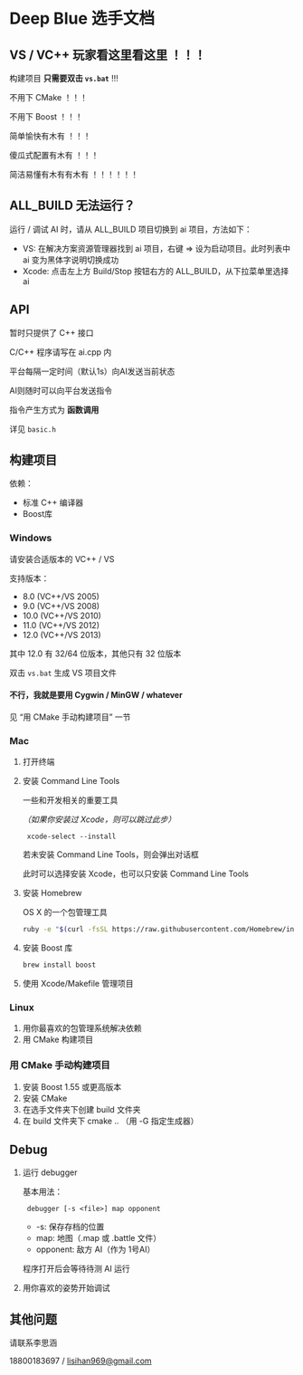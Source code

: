 # Deep Blue 选手文档

## VS / VC++ 玩家看这里看这里 ！！！

构建项目 **只需要双击 `vs.bat`** !!!

不用下 CMake ！！！

不用下 Boost ！！！

简单愉快有木有 ！！！

傻瓜式配置有木有 ！！！

简洁易懂有木有有木有 ！！！！！！

## ALL_BUILD 无法运行？

运行 / 调试 AI 时，请从 ALL_BUILD 项目切换到 ai 项目，方法如下：
* VS: 在解决方案资源管理器找到 ai 项目，右键 => 设为启动项目。此时列表中 ai 变为黑体字说明切换成功
* Xcode: 点击左上方 Build/Stop 按钮右方的 ALL_BUILD，从下拉菜单里选择 ai


## API
暂时只提供了 C++ 接口

C/C++ 程序请写在 ai.cpp 内

平台每隔一定时间（默认1s）向AI发送当前状态

AI则随时可以向平台发送指令

指令产生方式为 **函数调用**

详见 `basic.h`

## 构建项目
依赖：
* 标准 C++ 编译器
* Boost库

### Windows
请安装合适版本的 VC++ / VS

支持版本：
* 8.0 (VC++/VS 2005)
* 9.0 (VC++/VS 2008)
* 10.0 (VC++/VS 2010)
* 11.0 (VC++/VS 2012)
* 12.0 (VC++/VS 2013)

其中 12.0 有 32/64 位版本，其他只有 32 位版本

双击 `vs.bat` 生成 VS 项目文件


#### 不行，我就是要用 Cygwin / MinGW / whatever

见 “用 CMake 手动构建项目” 一节

### Mac
1. 打开终端

2. 安装 Command Line Tools

    一些和开发相关的重要工具

    *（如果你安装过 Xcode，则可以跳过此步）*

        xcode-select --install

    若未安装 Command Line Tools，则会弹出对话框

    此时可以选择安装 Xcode，也可以只安装 Command Line Tools

3. 安装 Homebrew

    OS X 的一个包管理工具
    ```bash
    ruby -e "$(curl -fsSL https://raw.githubusercontent.com/Homebrew/install/master/install)"
    ```

4. 安装 Boost 库

    ```bash
    brew install boost
    ```

5. 使用 Xcode/Makefile 管理项目

### Linux
1. 用你最喜欢的包管理系统解决依赖
2. 用 CMake 构建项目


### 用 CMake 手动构建项目
1. 安装 Boost 1.55 或更高版本
2. 安装 CMake
3. 在选手文件夹下创建 build 文件夹
4. 在 build 文件夹下 cmake .. （用 -G 指定生成器）

## Debug

1. 运行 debugger

    基本用法：

        debugger [-s <file>] map opponent

    * -s: 保存存档的位置
    * map: 地图（.map 或 .battle 文件）
    * opponent: 敌方 AI（作为 1号AI）

    程序打开后会等待待测 AI 运行

2. 用你喜欢的姿势开始调试

## 其他问题

请联系李思涵

18800183697 / lisihan969@gmail.com
